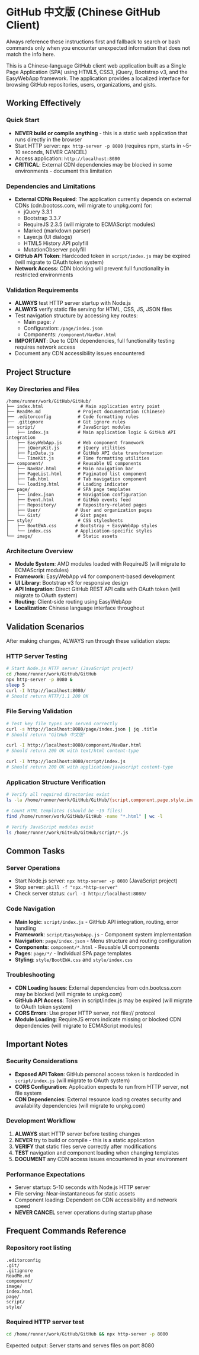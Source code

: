 # GitHub 中文版 (Chinese GitHub Client)

Always reference these instructions first and fallback to search or bash commands only when you encounter unexpected information that does not match the info here.

This is a Chinese-language GitHub client web application built as a Single Page Application (SPA) using HTML5, CSS3, jQuery, Bootstrap v3, and the EasyWebApp framework. The application provides a localized interface for browsing GitHub repositories, users, organizations, and gists.

## Working Effectively

### Quick Start
- **NEVER build or compile anything** - this is a static web application that runs directly in the browser
- Start HTTP server: `npx http-server -p 8080` (requires npm, starts in ~5-10 seconds, NEVER CANCEL)
- Access application: `http://localhost:8080`
- **CRITICAL**: External CDN dependencies may be blocked in some environments - document this limitation

### Dependencies and Limitations
- **External CDNs Required**: The application currently depends on external CDNs (cdn.bootcss.com, will migrate to unpkg.com) for:
  - jQuery 3.3.1
  - Bootstrap 3.3.7
  - RequireJS 2.3.5 (will migrate to ECMAScript modules)
  - Marked (markdown parser)
  - Layer.js (UI dialogs)
  - HTML5 History API polyfill
  - MutationObserver polyfill
- **GitHub API Token**: Hardcoded token in `script/index.js` may be expired (will migrate to OAuth token system)
- **Network Access**: CDN blocking will prevent full functionality in restricted environments

### Validation Requirements
- **ALWAYS** test HTTP server startup with Node.js
- **ALWAYS** verify static file serving for HTML, CSS, JS, JSON files
- Test navigation structure by accessing key routes:
  - Main page: `/`
  - Configuration: `/page/index.json`
  - Components: `/component/NavBar.html`
- **IMPORTANT**: Due to CDN dependencies, full functionality testing requires network access
- Document any CDN accessibility issues encountered

## Project Structure

### Key Directories and Files
```
/home/runner/work/GitHub/GitHub/
├── index.html              # Main application entry point
├── ReadMe.md              # Project documentation (Chinese)
├── .editorconfig          # Code formatting rules
├── .gitignore             # Git ignore rules
├── script/                # JavaScript modules
│   ├── index.js           # Main application logic & GitHub API integration
│   ├── EasyWebApp.js      # Web component framework
│   ├── jQueryKit.js       # jQuery utilities
│   ├── FixData.js         # GitHub API data transformation
│   └── TimeKit.js         # Time formatting utilities
├── component/             # Reusable UI components
│   ├── NavBar.html        # Main navigation bar
│   ├── PageList.html      # Paginated list component
│   ├── Tab.html           # Tab navigation component
│   └── loading.html       # Loading indicator
├── page/                  # SPA page templates
│   ├── index.json         # Navigation configuration
│   ├── Event.html         # GitHub events feed
│   ├── Repository/        # Repository-related pages
│   ├── User/             # User and organization pages
│   └── Gist/             # Gist pages
├── style/                 # CSS stylesheets
│   ├── BootEWA.css       # Bootstrap + EasyWebApp styles
│   └── index.css         # Application-specific styles
└── image/                 # Static assets
```

### Architecture Overview
- **Module System**: AMD modules loaded with RequireJS (will migrate to ECMAScript modules)
- **Framework**: EasyWebApp v4 for component-based development
- **UI Library**: Bootstrap v3 for responsive design
- **API Integration**: Direct GitHub REST API calls with OAuth token (will migrate to OAuth system)
- **Routing**: Client-side routing using EasyWebApp
- **Localization**: Chinese language interface throughout

## Validation Scenarios

After making changes, ALWAYS run through these validation steps:

### HTTP Server Testing
```bash
# Start Node.js HTTP server (JavaScript project)
cd /home/runner/work/GitHub/GitHub
npx http-server -p 8080 &
sleep 5
curl -I http://localhost:8080/
# Should return HTTP/1.1 200 OK
```

### File Serving Validation
```bash
# Test key file types are served correctly
curl -s http://localhost:8080/page/index.json | jq .title
# Should return "GitHub 中文版"

curl -I http://localhost:8080/component/NavBar.html
# Should return 200 OK with text/html content-type

curl -I http://localhost:8080/script/index.js  
# Should return 200 OK with application/javascript content-type
```

### Application Structure Verification
```bash
# Verify all required directories exist
ls -la /home/runner/work/GitHub/GitHub/{script,component,page,style,image}

# Count HTML templates (should be ~19 files)
find /home/runner/work/GitHub/GitHub -name "*.html" | wc -l

# Verify JavaScript modules exist
ls /home/runner/work/GitHub/GitHub/script/*.js
```

## Common Tasks

### Server Operations
- Start Node.js server: `npx http-server -p 8080` (JavaScript project)
- Stop server: `pkill -f "npx.*http-server"`
- Check server status: `curl -I http://localhost:8080/`

### Code Navigation
- **Main logic**: `script/index.js` - GitHub API integration, routing, error handling
- **Framework**: `script/EasyWebApp.js` - Component system implementation  
- **Navigation**: `page/index.json` - Menu structure and routing configuration
- **Components**: `component/*.html` - Reusable UI components
- **Pages**: `page/*/` - Individual SPA page templates
- **Styling**: `style/BootEWA.css` and `style/index.css`

### Troubleshooting
- **CDN Loading Issues**: External dependencies from cdn.bootcss.com may be blocked (will migrate to unpkg.com)
- **GitHub API Access**: Token in script/index.js may be expired (will migrate to OAuth token system)
- **CORS Errors**: Use proper HTTP server, not file:// protocol
- **Module Loading**: RequireJS errors indicate missing or blocked CDN dependencies (will migrate to ECMAScript modules)

## Important Notes

### Security Considerations
- **Exposed API Token**: GitHub personal access token is hardcoded in `script/index.js` (will migrate to OAuth system)
- **CORS Configuration**: Application expects to run from HTTP server, not file system
- **CDN Dependencies**: External resource loading creates security and availability dependencies (will migrate to unpkg.com)

### Development Workflow
1. **ALWAYS** start HTTP server before testing changes
2. **NEVER** try to build or compile - this is a static application
3. **VERIFY** that static files serve correctly after modifications
4. **TEST** navigation and component loading when changing templates
5. **DOCUMENT** any CDN access issues encountered in your environment

### Performance Expectations
- Server startup: 5-10 seconds with Node.js HTTP server
- File serving: Near-instantaneous for static assets
- Component loading: Dependent on CDN accessibility and network speed
- **NEVER CANCEL** server operations during startup phase

## Frequent Commands Reference

### Repository root listing
```
.editorconfig
.git/
.gitignore  
ReadMe.md
component/
image/
index.html
page/
script/
style/
```

### Required HTTP server test
```bash
cd /home/runner/work/GitHub/GitHub && npx http-server -p 8080
```
Expected output: Server starts and serves files on port 8080